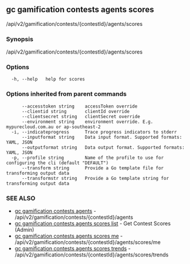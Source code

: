 ## gc gamification contests agents scores

/api/v2/gamification/contests/{contestId}/agents/scores

### Synopsis

/api/v2/gamification/contests/{contestId}/agents/scores

### Options

```
  -h, --help   help for scores
```

### Options inherited from parent commands

```
      --accesstoken string    accessToken override
      --clientid string       clientId override
      --clientsecret string   clientSecret override
      --environment string    environment override. E.g. mypurecloud.com.au or ap-southeast-2
  -i, --indicateprogress      Trace progress indicators to stderr
      --inputformat string    Data input format. Supported formats: YAML, JSON
      --outputformat string   Data output format. Supported formats: YAML, JSON
  -p, --profile string        Name of the profile to use for configuring the cli (default "DEFAULT")
      --transform string      Provide a Go template file for transforming output data
      --transformstr string   Provide a Go template string for transforming output data
```

### SEE ALSO

* [gc gamification contests agents](gc_gamification_contests_agents.html)	 - /api/v2/gamification/contests/{contestId}/agents
* [gc gamification contests agents scores list](gc_gamification_contests_agents_scores_list.html)	 - Get Contest Scores (Admin)
* [gc gamification contests agents scores me](gc_gamification_contests_agents_scores_me.html)	 - /api/v2/gamification/contests/{contestId}/agents/scores/me
* [gc gamification contests agents scores trends](gc_gamification_contests_agents_scores_trends.html)	 - /api/v2/gamification/contests/{contestId}/agents/scores/trends


